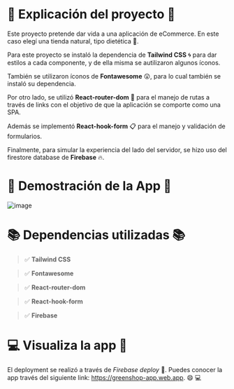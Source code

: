 # :mega: Explicación del proyecto :mega:

Este proyecto pretende dar vida a una aplicación de eCommerce. En este caso elegí una tienda natural, tipo dietética :ear_of_rice:.

Para este proyecto se instaló la dependencia de **Tailwind CSS** :cyclone: para dar estilos a cada componente, y de ella misma se autilizaron algunos íconos.

También se utilizaron íconos de **Fontawesome** :astonished:, para lo cual también se instaló su dependencia.

Por otro lado, se utilizó **React-router-dom** :link: para el manejo de rutas a través de links con el objetivo de que la aplicación se comporte como una SPA.

Además se implementó **React-hook-form** :clipboard: para el manejo y validación de formularios.

Finalmente, para simular la experiencia del lado del servidor, se hizo uso del firestore database de **Firebase** :fire:. 

# :eyes: Demostración de la App :eyes:
![image](../coder-react-app-main/src/assets/GreenShop%20-%20Google%20Chrome%202022-05-09%2017-21-54.gif)

# :books: Dependencias utilizadas :books:

>:white_check_mark: **Tailwind CSS** 

>:white_check_mark: **Fontawesome**

>:white_check_mark: **React-router-dom**

>:white_check_mark: **React-hook-form**

>:white_check_mark: **Firebase**

# :computer: Visualiza la app :iphone:

El deployment se realizó a través de *Firebase deploy* :rocket:. Puedes conocer la app través del siguiente link: https://greenshop-app.web.app. :smile: :computer: